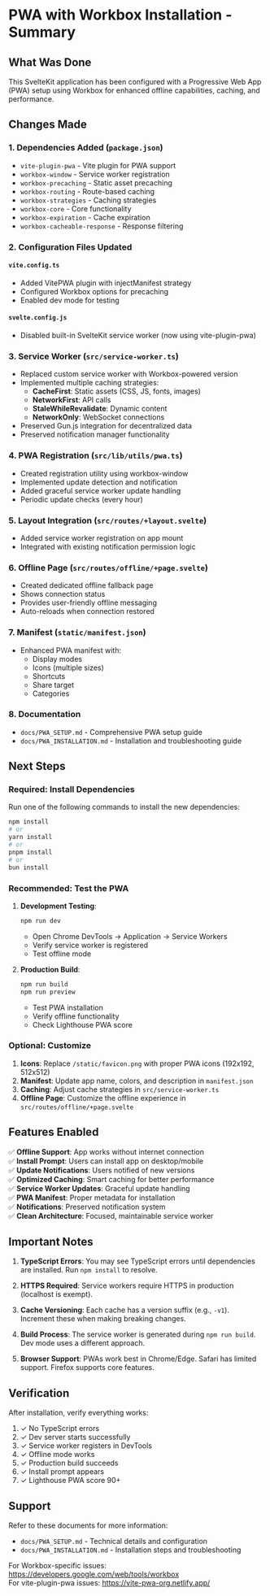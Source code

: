 # PWA with Workbox Installation - Summary

## What Was Done

This SvelteKit application has been configured with a Progressive Web App (PWA) setup using Workbox for enhanced offline capabilities, caching, and performance.

## Changes Made

### 1. Dependencies Added (`package.json`)
- `vite-plugin-pwa` - Vite plugin for PWA support
- `workbox-window` - Service worker registration
- `workbox-precaching` - Static asset precaching
- `workbox-routing` - Route-based caching
- `workbox-strategies` - Caching strategies
- `workbox-core` - Core functionality
- `workbox-expiration` - Cache expiration
- `workbox-cacheable-response` - Response filtering

### 2. Configuration Files Updated

#### `vite.config.ts`
- Added VitePWA plugin with injectManifest strategy
- Configured Workbox options for precaching
- Enabled dev mode for testing

#### `svelte.config.js`
- Disabled built-in SvelteKit service worker (now using vite-plugin-pwa)

### 3. Service Worker (`src/service-worker.ts`)
- Replaced custom service worker with Workbox-powered version
- Implemented multiple caching strategies:
  - **CacheFirst**: Static assets (CSS, JS, fonts, images)
  - **NetworkFirst**: API calls
  - **StaleWhileRevalidate**: Dynamic content
  - **NetworkOnly**: WebSocket connections
- Preserved Gun.js integration for decentralized data
- Preserved notification manager functionality

### 4. PWA Registration (`src/lib/utils/pwa.ts`)
- Created registration utility using workbox-window
- Implemented update detection and notification
- Added graceful service worker update handling
- Periodic update checks (every hour)

### 5. Layout Integration (`src/routes/+layout.svelte`)
- Added service worker registration on app mount
- Integrated with existing notification permission logic

### 6. Offline Page (`src/routes/offline/+page.svelte`)
- Created dedicated offline fallback page
- Shows connection status
- Provides user-friendly offline messaging
- Auto-reloads when connection restored

### 7. Manifest (`static/manifest.json`)
- Enhanced PWA manifest with:
  - Display modes
  - Icons (multiple sizes)
  - Shortcuts
  - Share target
  - Categories

### 8. Documentation
- `docs/PWA_SETUP.md` - Comprehensive PWA setup guide
- `docs/PWA_INSTALLATION.md` - Installation and troubleshooting guide

## Next Steps

### Required: Install Dependencies

Run one of the following commands to install the new dependencies:

```bash
npm install
# or
yarn install
# or
pnpm install
# or
bun install
```

### Recommended: Test the PWA

1. **Development Testing**:
   ```bash
   npm run dev
   ```
   - Open Chrome DevTools → Application → Service Workers
   - Verify service worker is registered
   - Test offline mode

2. **Production Build**:
   ```bash
   npm run build
   npm run preview
   ```
   - Test PWA installation
   - Verify offline functionality
   - Check Lighthouse PWA score

### Optional: Customize

1. **Icons**: Replace `/static/favicon.png` with proper PWA icons (192x192, 512x512)
2. **Manifest**: Update app name, colors, and description in `manifest.json`
3. **Caching**: Adjust cache strategies in `src/service-worker.ts`
4. **Offline Page**: Customize the offline experience in `src/routes/offline/+page.svelte`

## Features Enabled

✅ **Offline Support**: App works without internet connection  
✅ **Install Prompt**: Users can install app on desktop/mobile  
✅ **Update Notifications**: Users notified of new versions  
✅ **Optimized Caching**: Smart caching for better performance  
✅ **Service Worker Updates**: Graceful update handling  
✅ **PWA Manifest**: Proper metadata for installation  
✅ **Notifications**: Preserved notification system  
✅ **Clean Architecture**: Focused, maintainable service worker  

## Important Notes

1. **TypeScript Errors**: You may see TypeScript errors until dependencies are installed. Run `npm install` to resolve.

2. **HTTPS Required**: Service workers require HTTPS in production (localhost is exempt).

3. **Cache Versioning**: Each cache has a version suffix (e.g., `-v1`). Increment these when making breaking changes.

4. **Build Process**: The service worker is generated during `npm run build`. Dev mode uses a different approach.

5. **Browser Support**: PWAs work best in Chrome/Edge. Safari has limited support. Firefox supports core features.

## Verification

After installation, verify everything works:

1. ✓ No TypeScript errors
2. ✓ Dev server starts successfully  
3. ✓ Service worker registers in DevTools
4. ✓ Offline mode works
5. ✓ Production build succeeds
6. ✓ Install prompt appears
7. ✓ Lighthouse PWA score 90+

## Support

Refer to these documents for more information:
- `docs/PWA_SETUP.md` - Technical details and configuration
- `docs/PWA_INSTALLATION.md` - Installation steps and troubleshooting

For Workbox-specific issues: https://developers.google.com/web/tools/workbox  
For vite-plugin-pwa issues: https://vite-pwa-org.netlify.app/

